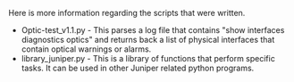 Here is more information regarding the scripts that were written.  

* Optic-test_v1.1.py - This parses a log file that contains "show interfaces diagnostics optics" and returns back a list of physical interfaces that contain optical warnings or alarms.  
* library_juniper.py - This is a library of functions that perform specific tasks.  It can be used in other Juniper related python programs.  
